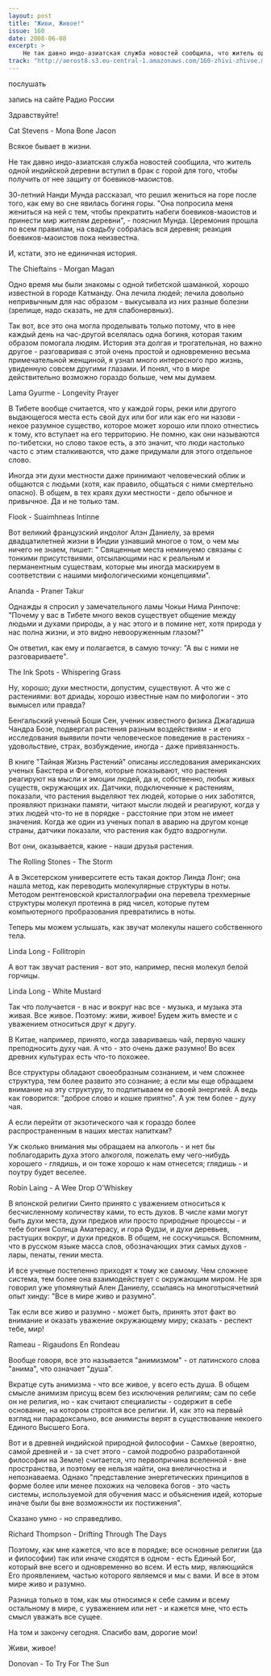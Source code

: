 ```yaml
---
layout: post
title: "Живи, Живое!"
issue: 160
date: 2008-06-08
excerpt: >
    Не так давно индо-азиатская служба новостей сообщила, что житель одной индийской деревни вступил в брак с горой для того, чтобы получить от нее защиту от боевиков-маоистов.
track: "http://aerost8.s3.eu-central-1.amazonaws.com/160-zhivi-zhivoe.mp3"
---
```


послушать

запись на сайте Радио России

Здравствуйте!

Cat Stevens - Mona Bone Jacon

Всякое бывает в жизни.

Не так давно индо-азиатская служба новостей сообщила, что житель одной индийской деревни вступил в брак с горой для того, чтобы получить от нее защиту от боевиков-маоистов.

30-летний Нанди Мунда рассказал, что решил жениться на горе после того, как ему во сне явилась богиня горы. "Она попросила меня жениться на ней с тем, чтобы прекратить набеги боевиков-маоистов и принести мир жителям деревни", - пояснил Мунда. Церемония прошла по всем правилам, на свадьбу собралась вся деревня; реакция боевиков-маоистов пока неизвестна.

И, кстати, это не единичная история.

The Chieftains - Morgan Magan

Одно время мы были знакомы с одной тибетской шаманкой, хорошо известной в городе Катманду. Она лечила людей; лечила довольно непривычным для нас образом - выкусывала из них разные болезни (зрелище, надо сказать, не для слабонервных).

Так вот, все это она могла проделывать только потому, что в нее каждый день на час-другой вселялась одна богиня, которая таким образом помогала людям. История эта долгая и трогательная, но важно другое - разговаривая с этой очень простой и одновременно весьма примечательной женщиной, я узнал много интересного про жизнь, увиденную совсем другими глазами. И понял, что в мире действительно возможно гораздо больше, чем мы думаем.

Lama Gyurme - Longevity Prayer

В Тибете вообще считается, что у каждой горы, реки или другого выдающегося места есть свой дух или бог или как его ни назови - некое разумное существо, которое может хорошо или плохо отнестись к тому, кто вступает на его территорию. Не помню, как они называются по-тибетски, но слово такое есть, а это значит, что люди настолько часто с этим сталкиваются, что даже придумали для этого отдельное слово.

Иногда эти духи местности даже принимают человеческий облик и общаются с людьми (хотя, как правило, общаться с ними смертельно опасно). В общем, в тех краях духи местности - дело обычное и привычное. Да и не только там.

Flook - Suaimhneas Intinne

Вот великий французский индолог Алэн Даниелу, за время двадцатилетней жизни в Индии узнавший многое о том, о чем мы ничего не знаем, пишет: " Священные места неминуемо связаны с тонкими присутствиями, отсылающими нас к реальным и перманентным существам, которые мы иногда маскируем в соответствии с нашими мифологическими концепциями".

Ananda - Praner Takur

Однажды я спросил у замечательного ламы Чокьи Нима Ринпоче: "Почему у вас в Тибете много веков существует общение между людьми и духами природы, а у нас этого и в помине нет, хотя природа у нас полна жизни, и это видно невооруженным глазом?"

Он ответил, как ему и полагается, в самую точку: "А вы с ними не разговариваете".

The Ink Spots - Whispering Grass

Ну, хорошо; духи местности, допустим, существуют. А что же с растениями: вот дриады, хорошо известные нам по мифологии - это вымысел или правда?

Бенгальский ученый Боши Сен, ученик известного физика Джагадиша Чандра Бозе, подвергал растения разным воздействиям - и его исследования выявили почти человеческое поведение в растениях - удовольствие, страх, возбуждение, иногда - даже привязанность.

В книге "Тайная Жизнь Растений" описаны исследования американских ученых Бакстера и Фогеля, которые показывают, что растения реагируют на мысли и эмоции людей, да и, собственно, любых живых существ, окружающих их. Датчики, подключенные к растениям, показали, что растения выделяют тех людей, которые о них заботятся, проявляют признаки памяти, читают мысли людей и реагируют, когда у этих людей что-то не в порядке - расстояние при этом не имеет значения. Когда же один из ученых попал в аварию на другом конце страны, датчики показали, что растения как будто вздрогнули.

Вот они, оказывается, какие - наши друзья растения.

The Rolling Stones - The Storm

А в Эксетерском университете есть такая доктор Линда Лонг; она нашла метод, как переводить молекулярные структуры в ноты. Методом рентгеновской кристаллографии она перевела трехмерные структуры молекул протеина в ряд чисел, которые путем компьютерного пробразования превратились в ноты.

Теперь мы можем услышать, как звучат молекулы нашего собственного тела.

Linda Long - Follitropin

А вот так звучат растения - вот это, например, песня молекул белой горчицы.

Linda Long - White Mustard

Так что получается - в нас и вокруг нас все - музыка, и музыка эта живая. Все живое. Поэтому: живи, живое! Будем жить вместе и с уважением относиться друг к другу.

В Китае, например, принято, когда завариваешь чай, первую чашку преподносить духу чая. А что - это очень даже разумно! Во всех древних культурах есть что-то похожее.

Все структуры обладают своеобразным сознанием, и чем сложнее структура, тем более развито это сознание; а если мы еще обращаем внимание на эту структуру, то подпитываем ее своей энергией. А ведь как говорится: "доброе слово и кошке приятно". А уж тем более - духу чая.

А если перейти от экзотического чая к гораздо более распространенным в наших местах напиткам?

Уж сколько внимания мы обращаем на алкоголь - и нет бы поблагодарить духа этого алкоголя, пожелать ему чего-нибудь хорошего - глядишь, и он тоже хорошо к нам отнесется; глядишь - и поутру будет веселее.

Robin Laing - A Wee Drop O'Whiskey

В японской религии Синто принято c уважением относиться к бесчисленному количеству ками, то есть духов. В числе ками могут быть духи места, духи предков или просто природные процессы - и тебе богиня Солнца Аматерасу, и гора Фудзи, и духи деревьев, растущих вокруг, и духи предков. В общем, не соскучишься. Вспомним, что в русском языке масса слов, обозначающих этих самых духов - лары, пенаты, гении места.

И все ученые постепенно приходят к тому же самому. Чем сложнее система, тем более она взаимодействует с окружающим миром. Не зря говорил уже упомянутый Ален Даниелу, ссылаясь на многотысячетний опыт хинду: "Все в мире живо и разумно".

Так если все живо и разумно - может быть, принять этот факт во внимание и оказать уважение окружающему миру; сказать - респект тебе, мир!

Rameau - Rigaudons En Rondeau

Вообще говоря, все это называется "анимизмом" - от латинского слова "анима", что означает "душа".

Вкратце суть анимизма - что все живое, у всего есть душа. В общем смысле анимизм присущ всем без исключения религиям; сам по себе он не религия, но - как считают специалисты - содержит в себе основание, на котором строятся все религии. И, как это на первый взгляд ни парадоксально, все анимисты верят в существование некоего Единого Высшего Бога.

Вот и в древней индийской природной философии - Самхье (вероятно, самой древней и - за счет этого - самой подробно разработанной философии на Земле) считается, что первопричина вселенной - вне пространства, и поэтому ее нельзя найти, она внеличностна и непознаваема. Однако "представление энергетических принципов в форме более или менее похожих на человека богов - это часть системы, используемой для обучения масс и объяснения идей, которые иначе были бы вне возможности их постижения".

Сказано умно - но справедливо.

Richard Thompson - Drifting Through The Days

Поэтому, как мне кажется, что все в порядке; все основные религии (да и философии) так или иначе сходятся в одном - есть Единый Бог, который вне всего и одновременно во всем. И есть мир, являющийся Его проявлением, частью которого являемся и мы с вами. И все в этом мире живо и разумно.

Разница только в том, как мы относимся к себе самим и всему остальному в мире, с ууважением или нет - и кажется мне, что есть смысл уважать все сущее.

На том и закончу сегодня. Спасибо вам, дорогие мои!

Живи, живое!

Donovan - To Try For The Sun
